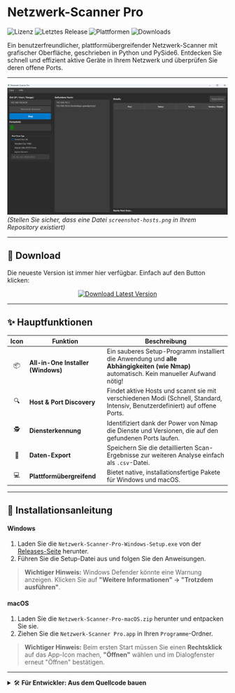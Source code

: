 # Netzwerk-Scanner Pro

![Lizenz](https://img.shields.io/github/license/shot30012/Netzwerk-Scanner-Pro)
![Letztes Release](https://img.shields.io/github/v/release/shot30012/Netzwerk-Scanner-Pro)
![Plattformen](https://img.shields.io/badge/Plattform-Windows%20%7C%20macOS-blue)
![Downloads](https://img.shields.io/github/downloads/shot30012/Netzwerk-Scanner-Pro/total)

Ein benutzerfreundlicher, plattformübergreifender Netzwerk-Scanner mit grafischer Oberfläche, geschrieben in Python und PySide6. Entdecken Sie schnell und effizient aktive Geräte in Ihrem Netzwerk und überprüfen Sie deren offene Ports.

---

![Screenshot der Anwendung](screenshot-hosts.png)
*(Stellen Sie sicher, dass eine Datei `screenshot-hosts.png` in Ihrem Repository existiert)*

---

## 🚀 Download

Die neueste Version ist immer hier verfügbar. Einfach auf den Button klicken:

<p align="center">
  <a href="https://github.com/shot30012/Netzwerk-Scanner-Pro/releases/latest">
    <img src="https://img.shields.io/badge/Download-Neueste%20Version-brightgreen?style=for-the-badge&logo=github" alt="Download Latest Version">
  </a>
</p>

---

## ✨ Hauptfunktionen

| Icon  | Funktion                        | Beschreibung                                                                                                                             |
| :---: | ------------------------------- | ---------------------------------------------------------------------------------------------------------------------------------------- |
| 📦    | **All-in-One Installer (Windows)** | Ein sauberes Setup-Programm installiert die Anwendung und **alle Abhängigkeiten (wie Nmap)** automatisch. Kein manueller Aufwand nötig! |
| 🔍    | **Host & Port Discovery**       | Findet aktive Hosts und scannt sie mit verschiedenen Modi (Schnell, Standard, Intensiv, Benutzerdefiniert) auf offene Ports.          |
| 🕵️    | **Diensterkennung**             | Identifiziert dank der Power von Nmap die Dienste und Versionen, die auf den gefundenen Ports laufen.                                   |
| 📄    | **Daten-Export**                | Speichern Sie die detaillierten Scan-Ergebnisse zur weiteren Analyse einfach als `.csv`-Datei.                                           |
| 💻    | **Plattformübergreifend**       | Bietet native, installationsfertige Pakete für Windows und macOS.                                                                        |

---

## 📝 Installationsanleitung

#### Windows
1.  Laden Sie die `Netzwerk-Scanner-Pro-Windows-Setup.exe` von der [Releases-Seite](https://github.com/shot30012/Netzwerk-Scanner-Pro/releases/latest) herunter.
2.  Führen Sie die Setup-Datei aus und folgen Sie den Anweisungen.

> **Wichtiger Hinweis:** Windows Defender könnte eine Warnung anzeigen. Klicken Sie auf **"Weitere Informationen" → "Trotzdem ausführen"**.

#### macOS
1.  Laden Sie die `Netzwerk-Scanner-Pro-macOS.zip` herunter und entpacken Sie sie.
2.  Ziehen Sie die `Netzwerk-Scanner Pro.app` in Ihren `Programme`-Ordner.

> **Wichtiger Hinweis:** Beim ersten Start müssen Sie einen **Rechtsklick** auf das App-Icon machen, **"Öffnen"** wählen und im Dialogfenster erneut "Öffnen" bestätigen.

---

<details>
<summary>🛠️ <b>Für Entwickler: Aus dem Quellcode bauen</b></summary>

<br>

Möchten Sie das Projekt selbst kompilieren oder weiterentwickeln? So geht's:

**Voraussetzungen:**
*   Python 3.9+
*   Nmap muss auf dem System installiert und im `PATH` verfügbar sein.
    *   **Windows:** `choco install nmap`
    *   **macOS:** `brew install nmap`
    *   **Linux:** `sudo apt install nmap` oder `sudo dnf install nmap`

**Setup-Anleitung:**

1.  **Repository klonen:**
    ```bash
    git clone https://github.com/shot30012/Netzwerk-Scanner-Pro.git
    cd Netzwerk-Scanner-Pro
    ```

2.  **(Empfohlen) Virtuelle Umgebung erstellen:**
    ```bash
    python -m venv venv
    ```
    *Aktivieren:*
    *   macOS/Linux: `source venv/bin/activate`
    *   Windows: `venv\Scripts\activate`

3.  **Abhängigkeiten installieren:**
    ```bash
    pip install -r requirements.txt
    ```

4.  **Anwendung starten:**
    ```bash
    python main.py
    ```

**Anwendung selbst bauen:**

Um die ausführbaren Dateien für Ihr Betriebssystem zu erstellen, führen Sie das Build-Skript aus:
```bash
python main.py --build

Die fertigen Pakete finden Sie anschließend im dist-Ordner (und Output für den Windows-Installer).
</details>
⚠️ Hinweis zu Antiviren-Programmen
Da dieses Tool legitime Netzwerk-Scan-Funktionen nutzt, könnten einige Antivirenprogramme eine Warnung (False Positive) anzeigen. Dies ist zu erwarten, da die Anwendung nicht kommerziell signiert ist. Der Quellcode ist vollständig einsehbar und sicher.
📜 Lizenz
Dieses Projekt steht unter der MIT License.
Generated code

